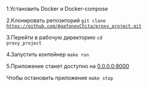 1.Установить Docker и Docker-compose<p>
2.Клонировать репозиторий <code>git clone https://github.com/AgafonovChita/proxy_project.git </code><p>
3.Перейти в рабочую директорию <code>cd proxy_project</code><p>
4.Запустить контейнер <code>make run</code><p>
5.Приложение станет доступно на <a href=http://0.0.0.0:8000>0.0.0.0:8000</a><p>

Чтобы остановить приложение <code>make stop</code>